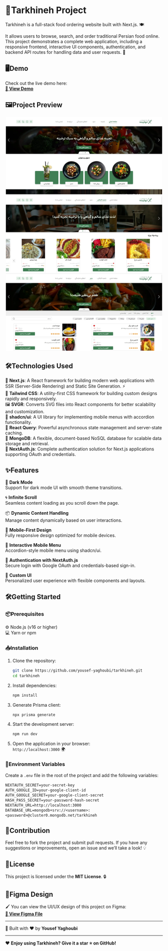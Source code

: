 # 🍞Tarkhineh Project

Tarkhineh is a full-stack food ordering website built with Next.js. 🍽️

It allows users to browse, search, and order traditional Persian food online.  
This project demonstrates a complete web application, including a responsive frontend, interactive UI components, authentication, and backend API routes for handling data and user requests. 🚀

## 🖥️Demo

Check out the live demo here:  
**[🔗 View Demo](https://tarkhineh-1307.vercel.app)**

## 🖼️Project Preview

<p align="center">
  <img src="./assets/tarkhineh1.webp" width="500">
  <img src="./assets/tarkhineh2.webp" width="500">
  <img src="./assets/tarkhineh3.webp" width="500">
</p>

## 🛠️Technologies Used

🍞 **Next.js**: A React framework for building modern web applications with SSR (Server-Side Rendering) and Static Site Generation. ⚡  
🎨 **Tailwind CSS**: A utility-first CSS framework for building custom designs rapidly and responsively.  
🖼️ **SVGR**: Converts SVG files into React components for better scalability and customization.  
📱 **shadcn/ui**: A UI library for implementing mobile menus with accordion functionality.  
📡 **React Query**: Powerful asynchronous state management and server-state caching.  
🍃 **MongoDB**: A flexible, document-based NoSQL database for scalable data storage and retrieval.  
🔐 **NextAuth.js**: Complete authentication solution for Next.js applications supporting OAuth and credentials.

## ✨Features

🌙 **Dark Mode**  
Support for dark mode UI with smooth theme transitions.

🌀 **Infinite Scroll**  
Seamless content loading as you scroll down the page.

📦 **Dynamic Content Handling**  
Manage content dynamically based on user interactions.

📱 **Mobile-First Design**  
Fully responsive design optimized for mobile devices.

🍔 **Interactive Mobile Menu**  
Accordion-style mobile menu using shadcn/ui.

👤 **Authentication with NextAuth.js**  
Secure login with Google OAuth and credentials-based sign-in.

🎨 **Custom UI**  
Personalized user experience with flexible components and layouts.

## 🛠️Getting Started

### 📦Prerequisites

⚙️ Node.js (v16 or higher)  
💻 Yarn or npm

### 📥Installation

1. Clone the repository:

   ```bash
   git clone https://github.com/yousef-yaghoubi/tarkhineh.git
   cd tarkhineh
   ```

2. Install dependencies:

   ```bash
   npm install
   ```

3. Generate Prisma client:

   ```bash
   npx prisma generate
   ```

4. Start the development server:

   ```bash
   npm run dev
   ```

5. Open the application in your browser:  
   `http://localhost:3000` 🌍

### 🔐Environment Variables

Create a `.env` file in the root of the project and add the following variables:

```env
NEXTAUTH_SECRET=your-secret-key
AUTH_GOOGLE_ID=your-google-client-id
AUTH_GOOGLE_SECRET=your-google-client-secret
HASH_PASS_SECRET=your-password-hash-secret
NEXTAUTH_URL=http://localhost:3000
DATABASE_URL=mongodb+srv://<username>:<password>@cluster0.mongodb.net/tarkhineh
```

## 🤝Contribution

Feel free to fork the project and submit pull requests. If you have any suggestions or improvements, open an issue and we’ll take a look! 💡

## 📝License

This project is licensed under the **MIT License**. 🔒

## 🎨Figma Design

🖌️ You can view the UI/UX design of this project on Figma:  
**[🔗 View Figma File](<https://www.figma.com/design/RSeAI35Xm1iwISm7cxU3zn/Tarkhineh-%7C-Food-ordering-Website-%26-Application-(Community)>)**

---

🔧 Built with ❤️ by **Yousef Yaghoubi**

---
❤️ **Enjoy using Tarkhineh? Give it a star ⭐ on GitHub!**